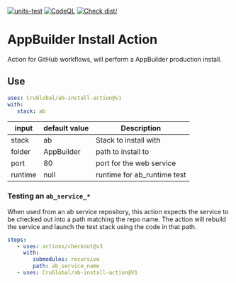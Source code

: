 [![units-test](https://github.com/nh758/ab-install-action/actions/workflows/test.yml/badge.svg)](https://github.com/nh758/ab-install-action/actions/workflows/test.yml) [![CodeQL](https://github.com/nh758/ab-install-action/actions/workflows/codeql-analysis.yml/badge.svg)](https://github.com/nh758/ab-install-action/actions/workflows/codeql-analysis.yml) [![Check dist/](https://github.com/nh758/ab-install-action/actions/workflows/check-dist.yml/badge.svg)](https://github.com/nh758/ab-install-action/actions/workflows/check-dist.yml)

# AppBuilder Install Action

Action for GitHub workflows, will perform a AppBuilder production install.

## Use

```yaml
uses: CruGlobal/ab-install-action@v1
with:
   stack: ab
```

| input   | default value | Description                 |
| ------- | ------------- | --------------------------- |
| stack   | ab            | Stack to install with       |
| folder  | AppBuilder    | path to install to          |
| port    | 80            | port for the web service    |
| runtime | null          | runtime for ab_runtime test |

### Testing an `ab_service_*`

When used from an ab service repository, this action expects the service to be checked out into a path matching the repo name. The action will rebuild the service and launch the test stack using the code in that path.

```yaml
steps:
   - uses: actions/checkout@v3
     with:
        submodules: recursive
        path: ab_service_name
   - uses: CruGlobal/ab-install-action@V1
```
